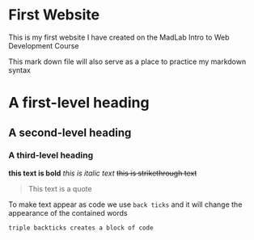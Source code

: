# First Website
 
 This is my first website I have created on the MadLab Intro to Web Development Course

 This mark down file will also serve as a place to practice my markdown syntax


 # A first-level heading
 ## A second-level heading
 ### A third-level heading

 **this text is bold**
 *this is italic text*
 ~~this is strikethrough text~~

 >This text is a quote

 To make text appear as code we use `back ticks` and it will change the appearance of the contained words

 ```triple backticks creates a block of code```
